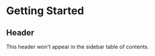 # Getting Started

## Header <!-- {docsify-ignore} -->

This header won't appear in the sidebar table of contents.